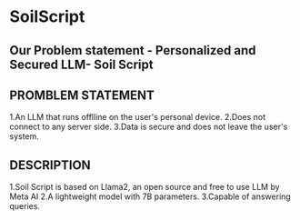 # SoilScript
## Our Problem statement - Personalized and Secured LLM- Soil Script
## PROMBLEM STATEMENT
1.An LLM that runs offlline on the user's personal device.
2.Does not connect to any server side.
3.Data is secure and does not leave the user's system.
## DESCRIPTION
1.Soil Script is based on Llama2, an open source and free to use LLM by Meta AI
2.A lightweight model with 7B parameters.
3.Capable of answering queries.
